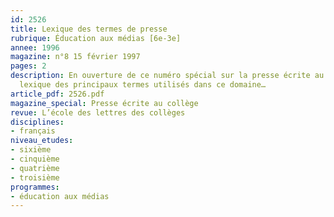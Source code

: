 ```yaml
---
id: 2526
title: Lexique des termes de presse  
rubrique: Éducation aux médias [6e-3e]
annee: 1996
magazine: n°8 15 février 1997
pages: 2
description: En ouverture de ce numéro spécial sur la presse écrite au collège, un
  lexique des principaux termes utilisés dans ce domaine…
article_pdf: 2526.pdf
magazine_special: Presse écrite au collège
revue: L’école des lettres des collèges
disciplines:
- français
niveau_etudes:
- sixième
- cinquième
- quatrième
- troisième
programmes:
- éducation aux médias
---
```

